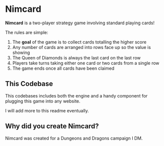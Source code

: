 # Nimcard

**Nimcard** is a two-player strategy game involving standard playing cards!

The rules are simple:

1. The **goal** of the game is to collect cards totalling the higher score
1. Any number of cards are arranged into rows face up so the value is showing
1. The Queen of Diamonds is always the last card on the last row
1. Players take turns taking either one card or two cards from a single row
1. The game ends once all cards have been claimed

## This Codebase

This codebases includes both the engine and a handy component for plugging this game into any website.

I will add more to this readme eventually.

## Why did you create Nimcard?

Nimcard was created for a Dungeons and Dragons campaign I DM.
